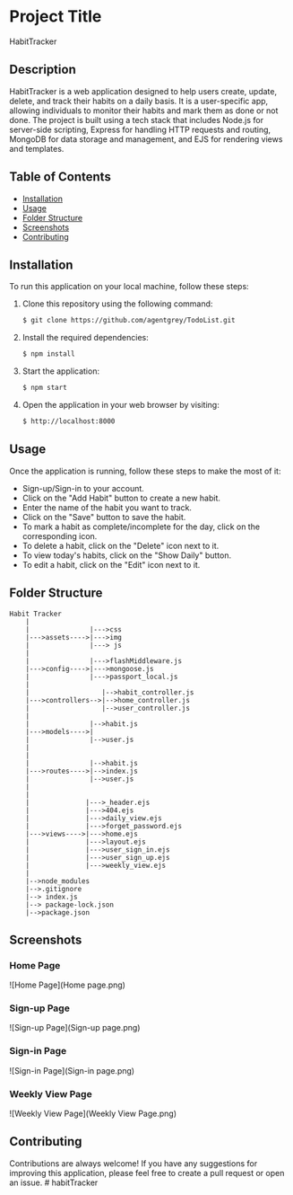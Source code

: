 # Project Title

HabitTracker

## Description

HabitTracker is a web application designed to help users create, update, delete, and track their habits on a daily basis. It is a user-specific app, allowing individuals to monitor their habits and mark them as done or not done. The project is built using a tech stack that includes Node.js for server-side scripting, Express for handling HTTP requests and routing, MongoDB for data storage and management, and EJS for rendering views and templates.

## Table of Contents

- [Installation](#installation)
- [Usage](#usage)
- [Folder Structure](#folder-structure)
- [Screenshots](#screenshots)
- [Contributing](#contributing)

## Installation

To run this application on your local machine, follow these steps:

1. Clone this repository using the following command:
   ```bash
   $ git clone https://github.com/agentgrey/TodoList.git
   ```
2. Install the required dependencies:
   ```bash
   $ npm install
   ```
3. Start the application:
   ```bash
   $ npm start
   ```
4. Open the application in your web browser by visiting:
   ```bash
   $ http://localhost:8000
   ```

## Usage

Once the application is running, follow these steps to make the most of it:

- Sign-up/Sign-in to your account.
- Click on the "Add Habit" button to create a new habit.
- Enter the name of the habit you want to track.
- Click on the "Save" button to save the habit.
- To mark a habit as complete/incomplete for the day, click on the corresponding icon.
- To delete a habit, click on the "Delete" icon next to it.
- To view today's habits, click on the "Show Daily" button.
- To edit a habit, click on the "Edit" icon next to it.

## Folder Structure

```
Habit Tracker
    |
    |               |--->css
    |--->assets---->|--->img
    |               |---> js
    |
    |               |--->flashMiddleware.js
    |--->config---->|--->mongoose.js
    |               |--->passport_local.js
    |
    |                  |-->habit_controller.js
    |--->controllers-->|-->home_controller.js
    |                  |-->user_controller.js
    |
    |               |-->habit.js
    |--->models---->|
    |               |-->user.js
    |
    |
    |               |-->habit.js
    |--->routes---->|-->index.js
    |               |-->user.js
    |
    |
    |              |--->_header.ejs
    |              |--->404.ejs
    |              |--->daily_view.ejs
    |              |--->forget_password.ejs
    |--->views---->|--->home.ejs
    |              |--->layout.ejs
    |              |--->user_sign_in.ejs
    |              |--->user_sign_up.ejs
    |              |--->weekly_view.ejs
    |
    |-->node_modules
    |-->.gitignore
    |--> index.js
    |--> package-lock.json
    |-->package.json
```

## Screenshots

### Home Page

![Home Page](Home page.png)

### Sign-up Page

![Sign-up Page](Sign-up page.png)

### Sign-in Page

![Sign-in Page](Sign-in page.png)

### Weekly View Page

![Weekly View Page](Weekly View Page.png)

## Contributing

Contributions are always welcome! If you have any suggestions for improving this application, please feel free to create a pull request or open an issue.
#   h a b i t T r a c k e r  
 